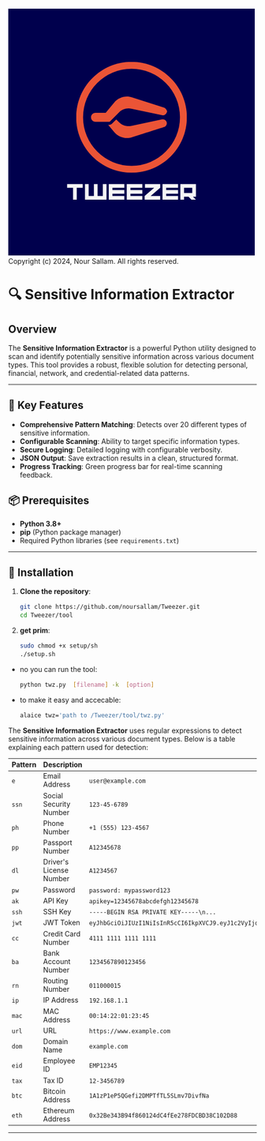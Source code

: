 ![Alt Text](tweezer.png)
<br>
Copyright (c) 2024, Nour Sallam. All rights reserved.

# 🔍 Sensitive Information Extractor

## Overview
The **Sensitive Information Extractor** is a powerful Python utility designed to scan and identify potentially sensitive information across various document types. This tool provides a robust, flexible solution for detecting personal, financial, network, and credential-related data patterns.

---

## 🌟 Key Features
- **Comprehensive Pattern Matching**: Detects over 20 different types of sensitive information.
- **Configurable Scanning**: Ability to target specific information types.
- **Secure Logging**: Detailed logging with configurable verbosity.
- **JSON Output**: Save extraction results in a clean, structured format.
- **Progress Tracking**: Green progress bar for real-time scanning feedback.



## 📦 Prerequisites
- **Python 3.8+**
- **pip** (Python package manager)
- Required Python libraries (see `requirements.txt`)

---

## 🚀 Installation
1. **Clone the repository**:
   ```bash
   git clone https://github.com/noursallam/Tweezer.git
   cd Tweezer/tool
   

2. **get prim**:
   ```bash
   sudo chmod +x setup/sh
   ./setup.sh
   

- no you can run the tool:
  ```bash
  python twz.py  [filename] -k  [option]


- to make it easy and accecable:
  ```bash
  alaice twz='path to /Tweezer/tool/twz.py'


The **Sensitive Information Extractor** uses regular expressions to detect sensitive information across various document types. Below is a table explaining each pattern used for detection:

| **Pattern** | **Description** | **Example** |
|-------------|-----------------|-------------|
| `e` | Email Address | `user@example.com` |
| `ssn` | Social Security Number | `123-45-6789` |
| `ph` | Phone Number | `+1 (555) 123-4567` |
| `pp` | Passport Number | `A12345678` |
| `dl` | Driver's License Number | `A1234567` |
| `pw` | Password | `password: mypassword123` |
| `ak` | API Key | `apikey=12345678abcdefgh12345678` |
| `ssh` | SSH Key | `-----BEGIN RSA PRIVATE KEY-----\n...` |
| `jwt` | JWT Token | `eyJhbGciOiJIUzI1NiIsInR5cCI6IkpXVCJ9.eyJ1c2VyIjoiYWRtaW4ifQ.MSg2KgtuOdTt5qxYZ0Wy8_G9ZTThh7lYqFpt05InHYQ` |
| `cc` | Credit Card Number | `4111 1111 1111 1111` |
| `ba` | Bank Account Number | `1234567890123456` |
| `rn` | Routing Number | `011000015` |
| `ip` | IP Address | `192.168.1.1` |
| `mac` | MAC Address | `00:14:22:01:23:45` |
| `url` | URL | `https://www.example.com` |
| `dom` | Domain Name | `example.com` |
| `eid` | Employee ID | `EMP12345` |
| `tax` | Tax ID | `12-3456789` |
| `btc` | Bitcoin Address | `1A1zP1eP5QGefi2DMPTfTL5SLmv7DivfNa` |
| `eth` | Ethereum Address | `0x32Be343B94f860124dC4fEe278FDCBD38C102D88` |

---

